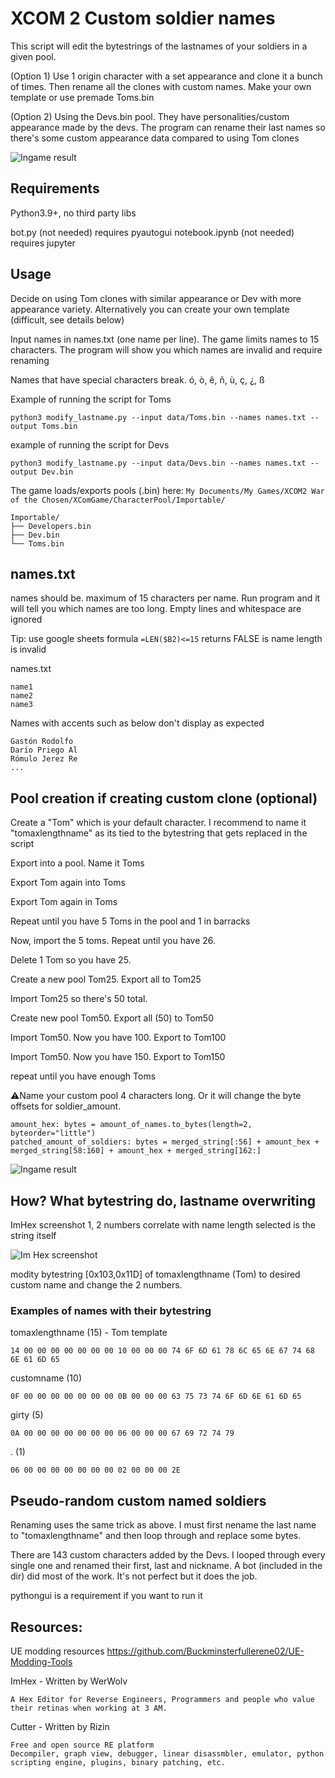 # XCOM 2 Custom soldier names

This script will edit the bytestrings of the lastnames of your soldiers in a given pool.

(Option 1) Use 1 origin character with a set appearance and clone it a bunch of times. Then rename all the clones with custom names. Make your own template or use premade Toms.bin

(Option 2) Using the Devs.bin pool. They have personalities/custom appearance made by the devs. The program can rename their last names so there's some custom appearance data compared to using Tom clones

![Ingame result](img/screenshot_pool.png)

## Requirements

Python3.9+, no third party libs

bot.py (not needed) requires pyautogui
notebook.ipynb (not needed) requires jupyter

## Usage

Decide on using Tom clones with similar appearance or Dev with more appearance variety. Alternatively you can create your own template (difficult, see details below)

Input names in names.txt (one name per line). The game limits names to 15 characters. The program will show you which names are invalid and require renaming

Names that have special characters break. ó, ò, ê, ñ, ù, ç, ¿, ß

Example of running the script for Toms
```
python3 modify_lastname.py --input data/Toms.bin --names names.txt --output Toms.bin
```

example of running the script for Devs
```
python3 modify_lastname.py --input data/Devs.bin --names names.txt --output Dev.bin
```

The game loads/exports pools (.bin) here:
`My Documents/My Games/XCOM2 War of the Chosen/XComGame/CharacterPool/Importable/`
```
Importable/
├── Developers.bin
├── Dev.bin
└── Toms.bin
```

## names.txt

names should be. maximum of 15 characters per name. Run program and it will tell you which names are too long.
Empty lines and whitespace are ignored

Tip: use google sheets formula `=LEN($B2)<=15` returns FALSE is name length is invalid

names.txt

```
name1
name2
name3
```

Names with accents such as below don't display as expected
```
Gastón Rodolfo
Darío Priego Al
Rómulo Jerez Re
...
```

## Pool creation if creating custom clone (optional)

Create a "Tom" which is your default character. I recommend to name it "tomaxlengthname" as its tied to the bytestring that gets replaced in the script

Export into a pool. Name it Toms

Export Tom again into Toms

Export Tom again in Toms

Repeat until you have 5 Toms in the pool and 1 in barracks

Now, import the 5 toms. Repeat until you have 26.

Delete 1 Tom so you have 25.

Create a new pool Tom25. Export all to Tom25

Import Tom25 so there's 50 total.

Create new pool Tom50. Export all (50) to Tom50

Import Tom50. Now you have 100. Export to Tom100

Import Tom50. Now you have 150. Export to Tom150

repeat until you have enough Toms

 ⚠️Name your custom pool 4 characters long. Or it will change the byte offsets for soldier_amount.
```
amount_hex: bytes = amount_of_names.to_bytes(length=2, byteorder="little")
patched_amount_of_soldiers: bytes = merged_string[:56] + amount_hex + merged_string[58:160] + amount_hex + merged_string[162:]
```



![Ingame result](img/screenshot_clones.png)

## How? What bytestring do, lastname overwriting

ImHex screenshot
1, 2 numbers correlate with name length
selected is the string itself

![Im Hex screenshot](img/ImHex_screenshot.png)

modity bytestring [0x103,0x11D] of tomaxlengthname (Tom) to desired custom name and change the 2 numbers.

### Examples of names with their bytestring

tomaxlengthname (15) - Tom template
```
14 00 00 00 00 00 00 00 10 00 00 00 74 6F 6D 61 78 6C 65 6E 67 74 68 6E 61 6D 65
```

customname (10)
```
0F 00 00 00 00 00 00 00 0B 00 00 00 63 75 73 74 6F 6D 6E 61 6D 65

```

girty (5)
```
0A 00 00 00 00 00 00 00 06 00 00 00 67 69 72 74 79
```

. (1)
```
06 00 00 00 00 00 00 00 02 00 00 00 2E
```

## Pseudo-random custom named soldiers

Renaming uses the same trick as above. I must first nename the last name to "tomaxlengthname" and then loop through and replace some bytes.

There are 143 custom characters added by the Devs. I looped through every single one and renamed their first, last and nickname. A bot (included in the dir) did most of the work. It's not perfect but it does the job.

pythongui is a requirement if you want to run it

## Resources:

UE modding resources
https://github.com/Buckminsterfullerene02/UE-Modding-Tools

ImHex - Written by WerWolv

    A Hex Editor for Reverse Engineers, Programmers and people who value their retinas when working at 3 AM.

Cutter - Written by Rizin

    Free and open source RE platform
    Decompiler, graph view, debugger, linear disassmbler, emulator, python scripting engine, plugins, binary patching, etc.



